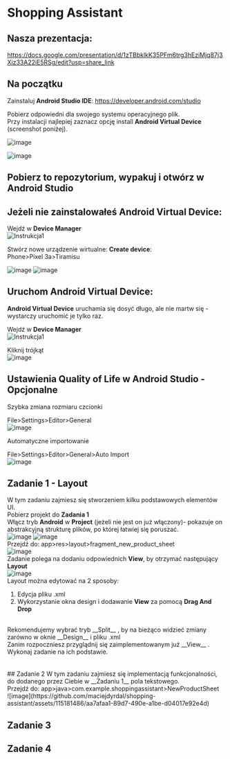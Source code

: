 # Shopping Assistant
## Nasza prezentacja: 
https://docs.google.com/presentation/d/1zTBbklkK35PFm6trg3hEziMjq87j3Xiz33A22iE5RSg/edit?usp=share_link
## Na początku

Zainstaluj __Android Studio IDE__: https://developer.android.com/studio

Pobierz odpowiedni dla swojego systemu operacyjnego plik.</br>
Przy instalacji najlepiej zaznacz opcję install __Android Virtual Device__ (screenshot poniżej).</br>

![image](https://github.com/maciejdyrdal/shopping-assistant/assets/115181486/2ea77b95-82b2-4ce0-a5c4-ca85545041dd)

![image](https://github.com/maciejdyrdal/shopping-assistant/assets/115181486/7ad4f84f-782a-4a87-816e-aec8d1492b8f)

## Pobierz to repozytorium, wypakuj i otwórz w __Android Studio__</br>

## Jeżeli nie zainstalowałeś __Android Virtual Device__:</br>
Wejdź w __Device Manager__<br/>
![Instrukcja1](https://github.com/maciejdyrdal/shopping-assistant/assets/115181486/18e88d88-8380-476d-ae1e-797a2307b7ca)

Stwórz nowe urządzenie wirtualne: __Create device__:</br>
Phone>Pixel 3a>Tiramisu

![image](https://github.com/maciejdyrdal/shopping-assistant/assets/115181486/e39e5825-b7cd-410c-b797-1213a9532057)
![image](https://github.com/maciejdyrdal/shopping-assistant/assets/115181486/70e722e6-e10b-4432-91e6-7f39aa4532fb)

## Uruchom __Android Virtual Device__:</br>
__Android Virtual Device__ uruchamia się dosyć długo, ale nie martw się - wystarczy uruchomić je tylko raz.</br>

Wejdź w __Device Manager__<br/>
![Instrukcja1](https://github.com/maciejdyrdal/shopping-assistant/assets/115181486/18e88d88-8380-476d-ae1e-797a2307b7ca)

Kliknij trójkąt<br/>
![image](https://github.com/maciejdyrdal/shopping-assistant/assets/115181486/608c5e34-4292-4d20-94f7-9fe569d6c7e0)


## Ustawienia Quality of Life w Android Studio - Opcjonalne
Szybka zmiana rozmiaru czcionki</br>

File>Settings>Editor>General</br>
![image](https://github.com/maciejdyrdal/shopping-assistant/assets/115181486/08babd63-2d5c-4eac-bc91-76fc769fd5a2)

Automatyczne importowanie</br>

File>Settings>Editor>General>Auto Import</br>
![image](https://github.com/maciejdyrdal/shopping-assistant/assets/115181486/c2aa87f8-28cf-44f4-9a72-071d556790ea)


## Zadanie 1 - Layout
W tym zadaniu zajmiesz się stworzeniem kilku podstawowych elementów UI.</br>
Pobierz projekt do __Zadania 1__ </br>
Włącz tryb __Android__ w __Project__ (jeżeli nie jest on już włączony)- pokazuje on abstrakcyjną strukturę plików, po której łatwiej się poruszać.</br>
![image](https://github.com/maciejdyrdal/shopping-assistant/assets/115181486/78d2ccdd-8ff0-4e30-870f-fa8207d192e7)
![image](https://github.com/maciejdyrdal/shopping-assistant/assets/115181486/fa7518de-a8c7-438e-8ff8-a2743e872d05)
</br>
Przejdź do: app>res>layout>fragment_new_product_sheet</br>
![image](https://github.com/maciejdyrdal/shopping-assistant/assets/115181486/67a7c816-1037-4391-9aa8-ab4a0d211921)
</br>
Zadanie polega na dodaniu odpowiednich __View__, by otrzymać następujący __Layout__</br>
![image](https://github.com/maciejdyrdal/shopping-assistant/assets/115181486/dc2b6ba4-1bab-401b-b4ee-036e996425b9)
</br>
Layout można edytować na 2 sposoby:</br>
1. Edycja pliku .xml
2. Wykorzystanie okna design i dodawanie __View__ za pomocą __Drag And Drop__
</br>
Rekomendujemy wybrać tryb __Split__ , by na bieżąco widzieć zmiany zarówno w oknie __Design__ i pliku .xml</br>
Zanim rozpoczniesz przyglądnij się zaimplementowanym już __View__ . Wykonaj zadanie na ich podstawie.</br> 
</br>
</br>
## Zadanie 2
W tym zadaniu zajmiesz się implementacją funkcjonalności, do dodanego przez Ciebie w __Zadaniu 1__ pola tekstowego.</br>
Przejdź do: app>java>com.example.shoppingassistant>NewProductSheet</br>
![image](https://github.com/maciejdyrdal/shopping-assistant/assets/115181486/aa7afaa1-89d7-490e-a1be-d04017e92e4d)
</br>


## Zadanie 3

## Zadanie 4
